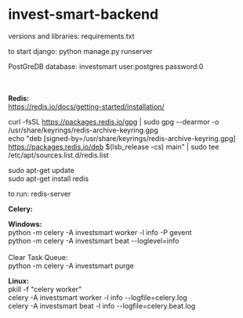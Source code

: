 # invest-smart-backend




versions and libraries: requirements.txt

to start django: python manage.py runserver


PostGreDB
database: investsmart
user:postgres
password:0

<br/><br/>
**Redis:** <br/>
https://redis.io/docs/getting-started/installation/ <br/>

curl -fsSL https://packages.redis.io/gpg | sudo gpg --dearmor -o /usr/share/keyrings/redis-archive-keyring.gpg <br/>
echo "deb [signed-by=/usr/share/keyrings/redis-archive-keyring.gpg] https://packages.redis.io/deb $(lsb_release -cs) main" | sudo tee /etc/apt/sources.list.d/redis.list <br/>

sudo apt-get update <br/>
sudo apt-get install redis <br/>

to run: redis-server


**Celery:** <br/>

**Windows:** <br/>
python -m celery -A investsmart worker -l info -P gevent <br/>
python -m celery -A investsmart beat --loglevel=info <br/>
<br/>
Clear Task Queue: <br/>
python -m celery -A investsmart purge <br/>

**Linux:** <br/>
pkill -f "celery worker" <br/>
celery -A investsmart worker -l info --logfile=celery.log <br/>
celery -A investsmart beat -l info --logfile=celery.beat.log <br/>

